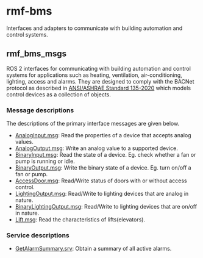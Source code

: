 # rmf-bms

Interfaces and adapters to communicate with building automation and control systems.

## rmf_bms_msgs
ROS 2 interfaces for communicating with building automation and control systems for applications such as heating, ventilation, air-conditioning, lighting, access and alarms. They are designed to comply with the BACNet protocol as described in [ANSI/ASHRAE Standard 135-2020](https://www.ashrae.org/technical-resources/bookstore/bacnet) which models control devices as a collection of objects.

### Message descriptions
The descriptions of the primary interface messages are given below.

* [AnalogInput.msg](rmf_bms_msgs/msg/AnalogInput.msg): Read the properties of a device that accepts analog values.
* [AnalogOutput.msg](rmf_bms_msgs/msg/AnalogOutput.msg): Write an analog value to a supported device.
* [BinaryInput.msg](rmf_bms_msgs/msg/BinaryInput.msg): Read the state of a device. Eg. check whether a fan or pump is running or idle.
* [BinaryOutput.msg](rmf_bms_msgs/msg/BinaryOutput.msg): Write the binary state of a device. Eg. turn on/off a fan or pump.
* [AccessDoor.msg](rmf_bms_msgs/msg/AccessDoor.msg): Read/Write status of doors with or without access control.
* [LightingOutput.msg](rmf_bms_msgs/msg/LightingOutput.msg): Read/Write to lighting devices that are analog in nature.
* [BinaryLightingOutput.msg](rmf_bms_msgs/msg/BinaryLightingOutput.msg): Read/Write to lighting devices that are on/off in nature.
* [Lift.msg](rmf_bms_msgs/msg/Lift.msg): Read the characteristics of lifts(elevators).

### Service descriptions
* [GetAlarmSummary.srv](rmf_bms_msgs/srv/GetAlarmSummary.srv): Obtain a summary of all active alarms.